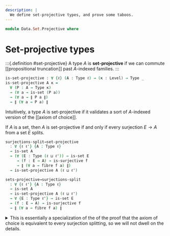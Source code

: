 ```yaml
---
description: |
  We define set-projective types, and prove some taboos.
---
```

<!--
```agda
open import 1Lab.Classical
open import 1Lab.Prelude

open import Data.Dec
open import Data.Fin

open import Meta.Invariant
```
-->
```agda
module Data.Set.Projective where
```

# Set-projective types

<!--
```agda
private variable
  ℓ ℓ' ℓ'' : Level
```
-->

:::{.definition #set-projective}
A type $A$ is **set-projective** if we can commute [[propositional truncation]]
past $A$-indexed families.
:::

```agda
is-set-projective : ∀ {ℓ} (A : Type ℓ) → (κ : Level) → Type _
is-set-projective A κ =
  ∀ (P : A → Type κ)
  → (∀ a → is-set (P a))
  → (∀ a → ∥ P a ∥)
  → ∥ (∀ a → P a) ∥
```

Intuitively, a type $A$ is set-projective if it validates a sort of
$A$-indexed version of the [[axiom of choice]].

If $A$ is a set, then $A$ is set-projective if and only if every
surjection $E \to A$ from a set $E$ splits.

```agda
surjections-split→set-projective
  : ∀ {ℓ ℓ'} {A : Type ℓ}
  → is-set A
  → (∀ (E : Type (ℓ ⊔ ℓ')) → is-set E
     → (f : E → A) → is-surjective f
     → ∥ (∀ a → fibre f a) ∥)
  → is-set-projective A (ℓ ⊔ ℓ')

sets-projective→surjections-split
  : ∀ {ℓ ℓ'} {A : Type ℓ}
  → is-set A
  → is-set-projective A (ℓ ⊔ ℓ')
  → ∀ {E : Type ℓ'} → is-set E
  → (f : E → A) → is-surjective f
  → ∥ (∀ a → fibre f a) ∥
```

<details>
<summary>This is essentially a specialization of the of the proof that
the axiom of choice is equivalent to every surjection splitting, so we
will not dwell on the details.
</summary>
```agda
surjections-split→set-projective {A = A} A-set surj-split P P-set ∥P∥ =
  ∥-∥-map
    (Equiv.to (Π-cod≃ (Fibre-equiv P)))
    (surj-split (Σ[ x ∈ A ] (P x)) (Σ-is-hlevel 2 A-set P-set) fst λ x →
      ∥-∥-map (Equiv.from (Fibre-equiv P x)) (∥P∥ x))

sets-projective→surjections-split A-set A-pro E-set f =
  A-pro (fibre f) (λ x → fibre-is-hlevel 2 E-set A-set f x)
```
</details>

## Closure of set-projectivity

Set-projective types are closed under Σ-types. Suppose that $A : \ty$ is a
set-projective type, and that $B : A \to \ty$ is a family of set-projective
types, and let $P : \Sigma\ A\ B \to \set$ be a family of merely inhabited sets.
Note that $(b : B(a)) \to P(a, b)$ is a $B(a)$-indexed family of merely
inhabited sets for every $a$, so its product must also be inhabited by projectivity
of $B(a)$. Moreover, $A$ is also projective, so $(a : A) \to (b : B(a)) \to P(a, b)$
is also merely inhabited, as $(b : B(a)) \to P(a, b)$ is an $A$-indexed family of
merely inhabited sets. We can then uncurry this family to finish the proof.

```agda
Σ-set-projective
  : ∀ {A : Type ℓ} {B : A → Type ℓ'}
  → is-set-projective A (ℓ' ⊔ ℓ'')
  → (∀ a → is-set-projective (B a) ℓ'')
  → is-set-projective (Σ[ a ∈ A ] B a) ℓ''
Σ-set-projective {A = A} {B = B} A-pro B-pro P P-set ∥P∥ = do
  ∥-∥-map uncurry $
    A-pro (λ a → ((b : B a) → P (a , b))) (λ a → Π-is-hlevel 2 λ b → P-set (a , b)) λ a →
    B-pro a (λ b → P (a , b)) (λ b → P-set (a , b)) λ b → ∥P∥ (a , b)
```

Moreover, set-projective types are stable under retracts. Suppose that
we have $f : A \to B, g : B \to A$ with $f \circ g = \id$ with $A$ set-projective,
and let $P : B \to \set$ be a family of merely inhabited sets. We can
precompose $P$ with $f$ to obtain an $A$-indexed family of sets whose
product $\Pi (a : A) \to P(f(a))$ must be inhabited via projectivity of $A$.
Moreover, we can precompose again with $g$ to see that $\Pi (b : B) \to P(f(g(b)))$
is merely inhabited. Finally, $f(g(b)) = b$, so $\Pi (b : B) \to P(b)$ is
merely inhabited.

```agda
retract→set-projective
  : ∀ {A : Type ℓ} {B : Type ℓ'}
  → (f : A → B) (g : B → A)
  → is-left-inverse f g
  → is-set-projective A ℓ''
  → is-set-projective B ℓ''
retract→set-projective {A = A} {B = B} f g retract A-pro P P-set ∥P∥ =
  ∥-∥-map (λ k b → subst P (retract b) (k (g b)))
    (A-pro (P ∘ f) (P-set ∘ f) (∥P∥ ∘ f))
```

This gives us a nice proof that set-projectivity is stable under equivalence.

```agda
Equiv→set-projective
  : ∀ {A : Type ℓ} {B : Type ℓ'}
  → A ≃ B
  → is-set-projective A ℓ''
  → is-set-projective B ℓ''
Equiv→set-projective f A-pro =
  retract→set-projective (Equiv.to f) (Equiv.from f) (Equiv.ε f) A-pro
```

By the theorem of [[finite choice]], finite sets are projective.

```agda
Fin-set-projective : ∀ {n} → is-set-projective (Fin n) ℓ
Fin-set-projective {n = n} P P-set ∥P∥ = finite-choice n ∥P∥

finite→set-projective
  : {A : Type ℓ}
  → Finite A
  → is-set-projective A ℓ'
finite→set-projective finite =
  rec! (λ enum → Equiv→set-projective (enum e⁻¹) Fin-set-projective)
    (Finite.enumeration finite)
```

## Taboos

As it turns out, the finite types are the *only* types that are projective
constructively! The general sketch of the taboo is that it is consistent that:

1. Propositions are projective.
2. Every infinite set admits an injection from `Nat`{.Agda}. In other
  words, every infinite set is Dedekind-infinite.
3. Countable choice fails (IE: the natural numbers are not set-projective).

The existence of such a model is out of scope for this page, so we will
focus our attention on the internal portion of the argument. In particular,
we will prove that if propositions are set-projective, then the existence of an
Dedekind-infinite set-projective type implies countable choice.

First, note that if propositions are set-projective, then the [[image]] of
every function into a set-projective type is itself set-projective. This
follows directly from the definition of images, along with closure of
projectives under `Σ`{.Agda}.

```agda
module _
  (props-projective : ∀ {ℓ ℓ'} → (A : Type ℓ) → is-prop A → is-set-projective A ℓ')
  where

  props-projective→image-projective
    : ∀ {A : Type ℓ} {B : Type ℓ'}
    → (f : A → B)
    → is-set-projective B (ℓ ⊔ ℓ' ⊔ ℓ'')
    → is-set-projective (image f) ℓ''
  props-projective→image-projective f B-pro =
    Σ-set-projective B-pro λ b → props-projective _ (hlevel 1)
```

This in turn implies that set-projective types are stable under embeddings,
as the image of an [[embedding]] $f : A \mono B$ is equivalent to $A$.

```agda
  props-projective+is-embedding→set-projective
    : ∀ {A : Type ℓ} {B : Type ℓ'} {f : A → B}
    → is-embedding f
    → is-set-projective B (ℓ ⊔ ℓ' ⊔ ℓ'')
    → is-set-projective A ℓ''
  props-projective+is-embedding→set-projective {f = f} f-emb B-pro =
    Equiv→set-projective
      (is-embedding→image-equiv f-emb e⁻¹)
      (props-projective→image-projective f B-pro)
```

If we specialise this result to embeddings $Nat \mono A$, then we
obtain countable choice from the existence of a Dedekind-infinite type.

```agda
  props-projective+dedekind-infinite-projective→countable-choice
    : ∀ {A : Type ℓ} {f : Nat → A}
    → is-embedding f
    → is-set-projective A (ℓ ⊔ ℓ')
    → is-set-projective Nat ℓ'
  props-projective+dedekind-infinite-projective→countable-choice =
    props-projective+is-embedding→set-projective
```

Note that the set-projectivity of propositions is itself a taboo: in particular,
every proposition is set-projective if and only if every set has split support.
The following proof is adapted from [@Kraus-Escardó-Coquand-Altenkirch:2016].

We will start with the reverse direction. Suppose that every proposition
is set projective, and let $A$ be a set. The truncation of $A$ is a propositon,
and the constant family $\| A \| \to A$ is a set-indexed family, so projectivity
of $\| A \|$ directly gives us split support.

```agda
props-projective→split-support
  : ∀ {ℓ}
  → ((A : Type ℓ) → is-prop A → is-set-projective A ℓ)
  → ∀ (A : Type ℓ) → is-set A → ∥ (∥ A ∥ → A) ∥
props-projective→split-support props-projective A A-set =
  props-projective ∥ A ∥ (hlevel 1) (λ _ → A) (λ _ → A-set) id
```

For the forward direction, suppose that every set has split support,
let $A$ be a proposition, and $P : A \to \set$ a family of merely inhabited
sets. Note that the type $\Sigma A P$ is a set, so it must have split
support $s : \| \| \Sigma A P \| \to \Sigma A P \|$. Moreover, $P(a)$
is always merely inhabited, so we can readily show that $\| A \to \Sigma A P\|$.
Finally, $A$ is a proposition, so we can obtain a $P(a)$ from $\Sigma A P$
for any $a : A$; if we combine this with our previous observation, we
immediately get $\| (a : A) \to P(a) \|$.

```agda
split-support→props-projective
  : ∀ {ℓ}
  → (∀ (A : Type ℓ) → is-set A → ∥ (∥ A ∥ → A) ∥)
  → (A : Type ℓ) → is-prop A → is-set-projective A ℓ
split-support→props-projective split-support A A-prop P P-set ∥P∥ = do
  s ← split-support (Σ[ a ∈ A ] P a) (Σ-is-hlevel 2 (is-prop→is-set A-prop) P-set)
  pure λ a → subst P (A-prop _ _) (snd (s (∥-∥-map (λ p → (a , p)) (∥P∥ a))))
```
